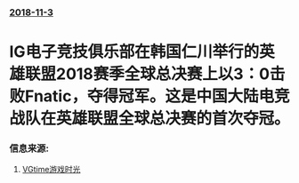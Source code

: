 ### [2018-11-3](/news/2018/11/3/index.md)

##### 
# IG电子竞技俱乐部在韩国仁川举行的英雄联盟2018赛季全球总决赛上以3：0击败Fnatic，夺得冠军。这是中国大陆电竞战队在英雄联盟全球总决赛的首次夺冠。 




### 信息来源:

1. [VGtime游戏时光](http://www.vgtime.com/topic/1040593.jhtml)
